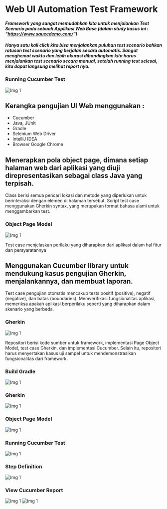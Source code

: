 # Web UI Automation Test Framework

#### _Framework yang sangat memudahkan kita untuk menjalankan Test Scenario pada sebuah Applikasi Web Base (dalam study kasus ini : "https://www.saucedemo.com/")_
#### _Hanya satu kali click kita bisa menjalankan puluhan test scenario bahkan ratusan test scenario yang berjalan secara automatis. Sangat menghemat waktu dan lebih akurasi dibandingkan kita harus menjalankan test scenario secara manual, setelah running test selesai, kita dapat langsung melihat report nya._ 


### Running Cucumber Test
![Img 1](screenshot/runningCucumberTest.PNG)


## Kerangka pengujian UI Web menggunakan :
- Cucumber
- Java, JUnit
- Gradle
- Selenium Web Driver
- IntelliJ IDEA
- Browser Google Chrome


## Menerapkan pola object page, dimana setiap halaman web dari aplikasi yang diuji direpresentasikan sebagai class Java yang terpisah. 

Class berisi semua pencari lokasi dan metode yang diperlukan untuk berinteraksi dengan elemen di halaman tersebut. Script test case  menggunakan Gherkin syntax, yang merupakan format bahasa alami untuk menggambarkan test. 

### Object Page Model
![Img 1](screenshot/objectPageModel.PNG)


Test case menjelaskan perilaku yang diharapkan dari aplikasi dalam hal fitur dan persyaratannya

## Menggunakan Cucumber library untuk mendukung kasus pengujian Gherkin, menjalankannya, dan membuat laporan.

Test case pengujian otomatis mencakup tests positif (positive), negatif (negative), dan batas (boundaries).
Memverifikasi fungsionalitas aplikasi, memeriksa apakah aplikasi berperilaku seperti yang diharapkan dalam skenario yang berbeda. 

### Gherkin
![Img 1](screenshot/Gherkin.PNG)


Repositori berisi kode sumber untuk framework, implementasi Page Object Model, test case Gherkin, dan implementasi Cucumber.
Selain itu, repositori harus menyertakan kasus uji sampel untuk mendemonstrasikan fungsionalitas dari framework.

### Build Gradle
![Img 1](screenshot/buildGradle.PNG)

### Gherkin
![Img 1](screenshot/Gherkin.PNG)

### Object Page Model
![Img 1](screenshot/objectPageModel.PNG)

### Running Cucumber Test
![Img 1](screenshot/runningCucumberTest.PNG)

### Step Definition
![Img 1](screenshot/stepDefinition.PNG)

### View Cucumber Report
![Img 1](screenshot/viewReportCucumber.PNG)
![Img 1](screenshot/Result_Report.PNG)


